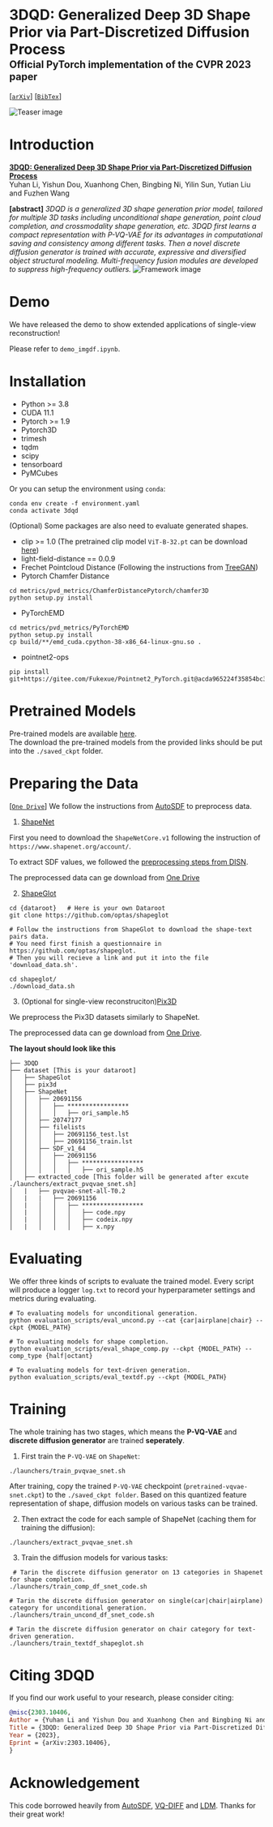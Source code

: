 # 3DQD: Generalized Deep 3D Shape Prior via Part-Discretized Diffusion Process<br><sub><sub>Official PyTorch implementation of the CVPR 2023 paper</sub></sub>
[[`arXiv`](https://arxiv.org/abs/2303.10406)]
[[`BibTex`](#citation)]

![Teaser image](./assets/teaser.png)

# Introduction
[**3DQD: Generalized Deep 3D Shape Prior via Part-Discretized Diffusion Process**](https://arxiv.org/abs/2303.10406)<br>
Yuhan Li, Yishun Dou, Xuanhong Chen, Bingbing Ni, Yilin Sun, Yutian Liu and Fuzhen Wang

**[abstract]** *3DQD is a generalized 3D shape generation prior model, tailored for multiple 3D tasks including unconditional shape generation, point cloud completion, and crossmodality shape generation, etc. 3DQD first learns a compact representation with P-VQ-VAE for its advantages in computational saving and consistency among
different tasks. Then a novel discrete diffusion generator is trained with accurate, expressive and diversified object structural modeling. Multi-frequency fusion modules are developed to suppress high-frequency outliers.*
![Framework image](./assets/framework4.png)


# Demo
We have released the demo to show extended applications of single-view reconstruction!

Please refer to `demo_imgdf.ipynb`.


# Installation

- Python >= 3.8
- CUDA 11.1
- Pytorch >= 1.9
- Pytorch3D
- trimesh
- tqdm
- scipy
- tensorboard
- PyMCubes

Or you can setup the environment using `conda`:
```
conda env create -f environment.yaml
conda activate 3dqd
```

(Optional) Some packages are also need to evaluate generated shapes.
- clip >= 1.0 (The pretrained clip model `ViT-B-32.pt` can be download [here](https://drive.google.com/drive/folders/1_CUhSU7sAmMWoHwzkJO0yeRjAJ5KhNNr?usp=sharing))
- light-field-distance == 0.0.9
- Frechet Pointcloud Distance  (Following the instructions from [TreeGAN](https://github.com/jtpils/TreeGAN))
- Pytorch Chamfer Distance
```
cd metrics/pvd_metrics/ChamferDistancePytorch/chamfer3D
python setup.py install
```
- PyTorchEMD
```
cd metrics/pvd_metrics/PyTorchEMD
python setup.py install
cp build/**/emd_cuda.cpython-38-x86_64-linux-gnu.so .
```

- pointnet2-ops
```
pip install git+https://gitee.com/Fukexue/Pointnet2_PyTorch.git@acda965224f35854bc331cd5fe140393216b0a71#subdirectory=pointnet2_ops_lib
```


# Pretrained Models
Pre-trained models are available [here](https://drive.google.com/drive/folders/1_CUhSU7sAmMWoHwzkJO0yeRjAJ5KhNNr?usp=sharing).  
The download the pre-trained models from the provided links should be put into the `./saved_ckpt` folder.

# Preparing the Data
[[`One Drive`](https://1drv.ms/u/s!ApvxZzWKg6qdhAa16a5AqsPjQen4?e=0pr3fs6)]
We follow the instructions from [AutoSDF](https://github.com/yccyenchicheng/AutoSDF) to preprocess data.

1. [ShapeNet](https://www.shapenet.org)

First you need to download the `ShapeNetCore.v1` following the instruction of `https://www.shapenet.org/account/`. 

To extract SDF values, we followed the [preprocessing steps from DISN](https://github.com/laughtervv/DISN).

The preprocessed data can ge download from [One Drive](https://1drv.ms/u/s!ApvxZzWKg6qdhAa16a5AqsPjQen4?e=0pr3fs)

2. [ShapeGlot](https://github.com/optas/shapeglot)  

```
cd {dataroot}   # Here is your own Dataroot
git clone https://github.com/optas/shapeglot

# Follow the instructions from ShapeGlot to download the shape-text pairs data.
# You need first finish a questionnaire in https://github.com/optas/shapeglot. 
# Then you will recieve a link and put it into the file 'download_data.sh'.

cd shapeglot/
./download_data.sh
```

3. (Optional for single-view reconstruciton)[Pix3D](https://github.com/xingyuansun/pix3d)

We preprocess the Pix3D datasets similarly to ShapeNet.

The preprocessed data can ge download from [One Drive](https://github.com/xingyuansun/pix3d).

**The layout should look like this**
```
├── 3DQD
├── dataset [This is your dataroot]
│   ├── ShapeGlot
│   ├── pix3d
│   ├── ShapeNet
│   │   ├── 20691156
│   │   │   ├── *****************
│   │   │   │   ├── ori_sample.h5
│   │   ├── 20747177
│   │   ├── filelists
│   │   │   ├── 20691156_test.lst
│   │   │   ├── 20691156_train.lst
│   │   ├── SDF_v1_64
│   │   │   ├── 20691156
│   │   │   │   ├── *****************
│   │   │   │   │   ├── ori_sample.h5       
│   ├── extracted_code [This folder will be generated after excute ./launchers/extract_pvqvae_snet.sh]
│   |   ├── pvqvae-snet-all-T0.2
│   |   |   ├── 20691156
│   |   │   │   ├── *****************
│   |   │   │   │   ├── code.npy
│   |   │   │   │   ├── codeix.npy
│   |   │   │   │   ├── x.npy
```



# Evaluating
We offer three kinds of scripts to evaluate the trained model. Every script will produce a logger `log.txt` to record your hyperparameter settings and metrics during evaluating.

```
# To evaluating models for unconditional generation.
python evaluation_scripts/eval_uncond.py --cat {car|airplane|chair} --ckpt {MODEL_PATH}

# To evaluating models for shape completion.
python evaluation_scripts/eval_shape_comp.py --ckpt {MODEL_PATH} --comp_type {half|octant}

# To evaluating models for text-driven generation.
python evaluation_scripts/eval_textdf.py --ckpt {MODEL_PATH}
```


# Training
The whole training has two stages, which means the **P-VQ-VAE** and **discrete diffusion generator** are trained **seperately**.

1. First train the `P-VQ-VAE` on `ShapeNet`:
```
./launchers/train_pvqvae_snet.sh
```

After training, copy the trained `P-VQ-VAE` checkpoint (`pretrained-vqvae-snet.ckpt`) to the `./saved_ckpt folder`. Based on this quantized feature representation of shape, diffusion models on various tasks can be trained.

2. Then extract the code for each sample of ShapeNet (caching them for training the diffusion):
```
./launchers/extract_pvqvae_snet.sh
```

3. Train the diffusion models for various tasks:
```
 # Tarin the discrete diffusion generator on 13 categories in Shapenet for shape completion.
./launchers/train_comp_df_snet_code.sh  

# Tarin the discrete diffusion generator on single(car|chair|airplane) category for unconditional generation.
./launchers/train_uncond_df_snet_code.sh

# Tarin the discrete diffusion generator on chair category for text-driven generation.
./launchers/train_textdf_shapeglot.sh
```



# <a name="citation"></a>Citing 3DQD

If you find our work useful to your research, please consider citing:

```BibTeX
@misc{2303.10406,
Author = {Yuhan Li and Yishun Dou and Xuanhong Chen and Bingbing Ni and Yilin Sun and Yutian Liu and Fuzhen Wang},
Title = {3DQD: Generalized Deep 3D Shape Prior via Part-Discretized Diffusion Process},
Year = {2023},
Eprint = {arXiv:2303.10406},
}
```

# Acknowledgement
This code borrowed heavily from [AutoSDF](https://github.com/yccyenchicheng/AutoSDF), [VQ-DIFF](https://github.com/microsoft/VQ-Diffusion) and [LDM](https://github.com/CompVis/latent-diffusion). Thanks for their great work!
